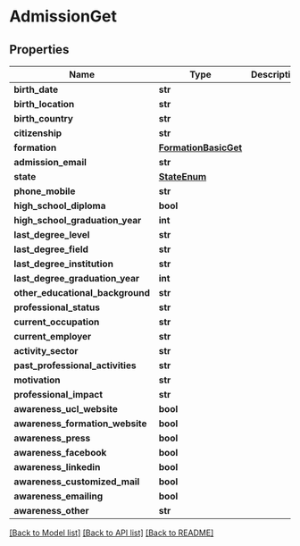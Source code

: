 # AdmissionGet

## Properties
Name | Type | Description | Notes
------------ | ------------- | ------------- | -------------
**birth_date** | **str** |  | [optional] 
**birth_location** | **str** |  | [optional] 
**birth_country** | **str** |  | [optional] 
**citizenship** | **str** |  | [optional] 
**formation** | [**FormationBasicGet**](FormationBasicGet.md) |  | [optional] 
**admission_email** | **str** |  | [optional] 
**state** | [**StateEnum**](StateEnum.md) |  | [optional] 
**phone_mobile** | **str** |  | [optional] 
**high_school_diploma** | **bool** |  | [optional] 
**high_school_graduation_year** | **int** |  | [optional] 
**last_degree_level** | **str** |  | [optional] 
**last_degree_field** | **str** |  | [optional] 
**last_degree_institution** | **str** |  | [optional] 
**last_degree_graduation_year** | **int** |  | [optional] 
**other_educational_background** | **str** |  | [optional] 
**professional_status** | **str** |  | [optional] 
**current_occupation** | **str** |  | [optional] 
**current_employer** | **str** |  | [optional] 
**activity_sector** | **str** |  | [optional] 
**past_professional_activities** | **str** |  | [optional] 
**motivation** | **str** |  | [optional] 
**professional_impact** | **str** |  | [optional] 
**awareness_ucl_website** | **bool** |  | [optional] 
**awareness_formation_website** | **bool** |  | [optional] 
**awareness_press** | **bool** |  | [optional] 
**awareness_facebook** | **bool** |  | [optional] 
**awareness_linkedin** | **bool** |  | [optional] 
**awareness_customized_mail** | **bool** |  | [optional] 
**awareness_emailing** | **bool** |  | [optional] 
**awareness_other** | **str** |  | [optional] 

[[Back to Model list]](../README.md#documentation-for-models) [[Back to API list]](../README.md#documentation-for-api-endpoints) [[Back to README]](../README.md)


